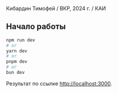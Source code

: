 Кибардин Тимофей / ВКР, 2024 г. / КАИ

## Начало работы

```bash
npm run dev
# or
yarn dev
# or
pnpm dev
# or
bun dev
```

Результат по ссылке [http://localhost:3000](http://localhost:3000).